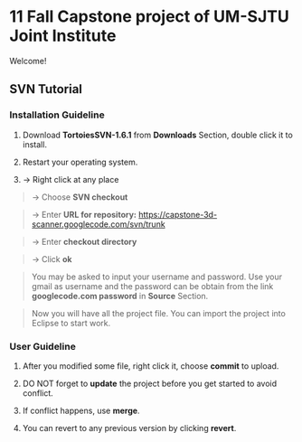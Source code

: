 # 11 Fall Capstone project of UM-SJTU Joint Institute #
Welcome!

## SVN Tutorial ##
### Installation Guideline ###
1. Download **TortoiesSVN-1.6.1** from **Downloads** Section, double click it to install.

2. Restart your operating system.

3. -> Right click at any place

> -> Choose **SVN checkout**

> -> Enter **URL for repository:** https://capstone-3d-scanner.googlecode.com/svn/trunk

> -> Enter **checkout directory**

> -> Click **ok**

> You may be asked to input your username and password. Use your gmail as username and the password can be obtain from the link **googlecode.com password** in **Source** Section.


> Now you will have all the project file. You can import the project into Eclipse to start work.

### User Guideline ###
1. After you modified some file, right click it, choose **commit** to upload.

2. DO NOT forget to **update** the project before you get started to avoid conflict.

3. If conflict happens, use **merge**.

4. You can revert to any previous version by clicking **revert**.